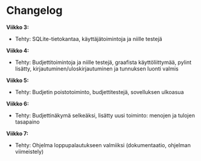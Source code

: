 # Changelog

**Viikko 3:**
- Tehty: SQLite-tietokantaa, käyttäjätoimintoja ja niille testejä

**Viikko 4:**
- Tehty: Budjettitoimintoja ja niille testejä, graafista käyttöliittymää, pylint lisätty, kirjautuminen/uloskirjautuminen ja tunnuksen luonti valmis

**Viikko 5:**
- Tehty: Budjetin poistotoiminto, budjettitestejä, sovelluksen ulkoasua

**Viikko 6:**
- Tehty: Budjettinäkymä selkeäksi, lisätty uusi toiminto: menojen ja tulojen tasapaino

**Viikko 7:**
- Tehty: Ohjelma loppupalautukseen valmiiksi (dokumentaatio, ohjelman viimeistely)

